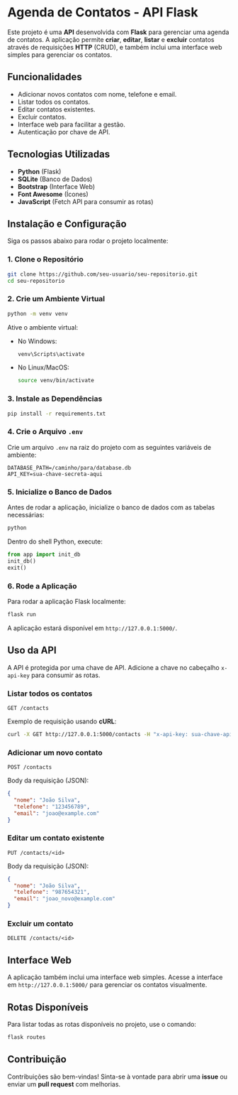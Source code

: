 
# Agenda de Contatos - API Flask

Este projeto é uma **API** desenvolvida com **Flask** para gerenciar uma agenda de contatos. A aplicação permite **criar**, **editar**, **listar** e **excluir** contatos através de requisições **HTTP** (CRUD), e também inclui uma interface web simples para gerenciar os contatos.

## Funcionalidades

- Adicionar novos contatos com nome, telefone e email.
- Listar todos os contatos.
- Editar contatos existentes.
- Excluir contatos.
- Interface web para facilitar a gestão.
- Autenticação por chave de API.

## Tecnologias Utilizadas

- **Python** (Flask)
- **SQLite** (Banco de Dados)
- **Bootstrap** (Interface Web)
- **Font Awesome** (Ícones)
- **JavaScript** (Fetch API para consumir as rotas)

## Instalação e Configuração

Siga os passos abaixo para rodar o projeto localmente:

### 1. Clone o Repositório

```bash
git clone https://github.com/seu-usuario/seu-repositorio.git
cd seu-repositorio
```

### 2. Crie um Ambiente Virtual

```bash
python -m venv venv
```

Ative o ambiente virtual:

- No Windows:
  ```bash
  venv\Scripts\activate
  ```

- No Linux/MacOS:
  ```bash
  source venv/bin/activate
  ```

### 3. Instale as Dependências

```bash
pip install -r requirements.txt
```

### 4. Crie o Arquivo `.env`

Crie um arquivo `.env` na raiz do projeto com as seguintes variáveis de ambiente:

```
DATABASE_PATH=/caminho/para/database.db
API_KEY=sua-chave-secreta-aqui
```

### 5. Inicialize o Banco de Dados

Antes de rodar a aplicação, inicialize o banco de dados com as tabelas necessárias:

```bash
python
```

Dentro do shell Python, execute:

```python
from app import init_db
init_db()
exit()
```

### 6. Rode a Aplicação

Para rodar a aplicação Flask localmente:

```bash
flask run
```

A aplicação estará disponível em `http://127.0.0.1:5000/`.

## Uso da API

A API é protegida por uma chave de API. Adicione a chave no cabeçalho `x-api-key` para consumir as rotas.

### Listar todos os contatos

```
GET /contacts
```

Exemplo de requisição usando **cURL**:

```bash
curl -X GET http://127.0.0.1:5000/contacts -H "x-api-key: sua-chave-api"
```

### Adicionar um novo contato

```
POST /contacts
```

Body da requisição (JSON):

```json
{
  "nome": "João Silva",
  "telefone": "123456789",
  "email": "joao@example.com"
}
```

### Editar um contato existente

```
PUT /contacts/<id>
```

Body da requisição (JSON):

```json
{
  "nome": "João Silva",
  "telefone": "987654321",
  "email": "joao_novo@example.com"
}
```

### Excluir um contato

```
DELETE /contacts/<id>
```

## Interface Web

A aplicação também inclui uma interface web simples. Acesse a interface em `http://127.0.0.1:5000/` para gerenciar os contatos visualmente.

## Rotas Disponíveis

Para listar todas as rotas disponíveis no projeto, use o comando:

```bash
flask routes
```

## Contribuição

Contribuições são bem-vindas! Sinta-se à vontade para abrir uma **issue** ou enviar um **pull request** com melhorias.

